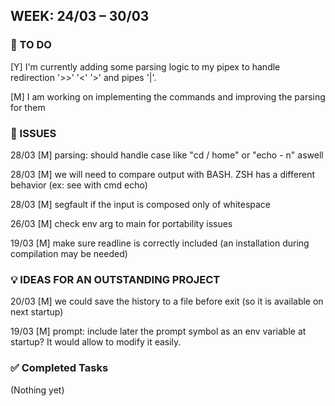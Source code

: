 ## WEEK: 24/03 – 30/03
### 🔧 TO DO

[Y] I'm currently adding some parsing logic to my pipex to handle redirection '>>' '<' '>' and pipes '|'.

[M] I am working on implementing the commands and improving the parsing for them


### 🐞 ISSUES

28/03 [M] parsing: should handle case like "cd  /  home" or "echo -   n" aswell

28/03 [M] we will need to compare output with BASH. ZSH has a different behavior (ex: see with cmd echo)

28/03 [M] segfault if the input is composed only of whitespace

26/03 [M] check env arg to main for portability issues

19/03 [M] make sure readline is correctly included (an installation during compilation may be needed)


### 💡 IDEAS FOR AN OUTSTANDING PROJECT

20/03 [M] we could save the history to a file before exit (so it is available on next startup)

19/03 [M] prompt: include later the prompt symbol as an env variable at startup? It would allow to modify it easily.

### ✅ Completed Tasks
(Nothing yet)
